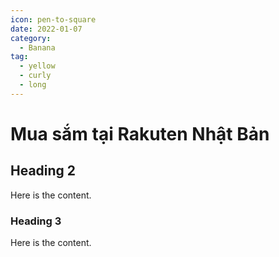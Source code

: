 ```yaml
---
icon: pen-to-square
date: 2022-01-07
category:
  - Banana
tag:
  - yellow
  - curly
  - long
---
```


# Mua sắm tại Rakuten Nhật Bản

## Heading 2

Here is the content.

### Heading 3

Here is the content.
